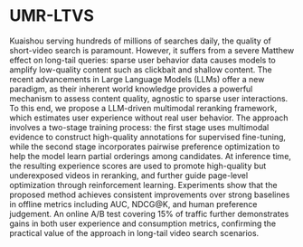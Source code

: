 # UMR-LTVS

Kuaishou serving hundreds of millions of searches daily, the quality of short-video search is paramount. However, it suffers from a severe Matthew effect on long-tail queries: sparse user behavior data causes models to amplify low-quality content such as clickbait and shallow content. 
The recent advancements in Large Language Models (LLMs) offer a new paradigm, as their inherent world knowledge provides a powerful mechanism to assess content quality, agnostic to sparse user interactions.
To this end, we propose a LLM-driven multimodal reranking framework, which estimates user experience without real user behavior. The approach involves a two-stage training process: the first stage uses multimodal evidence to construct high-quality annotations for supervised fine-tuning, while the second stage incorporates pairwise preference optimization to help the model learn partial orderings among candidates. At inference time, the resulting experience scores are used to promote high-quality but underexposed videos in reranking, and further guide page-level optimization through reinforcement learning. Experiments show that the proposed method achieves consistent improvements over strong baselines in offline metrics including AUC, NDCG@K, and human preference judgement. An online A/B test covering 15\% of traffic further demonstrates gains in both user experience and consumption metrics, confirming the practical value of the approach in long-tail video search scenarios.
